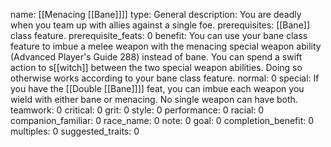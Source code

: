 name: [[Menacing [[Bane]]]]
type: General
description: You are deadly when you team up with allies against a single foe.
prerequisites: [[Bane]] class feature.
prerequisite_feats: 0
benefit: You can use your bane class feature to imbue a melee weapon with the menacing special weapon ability (Advanced Player's Guide 288) instead of bane. You can spend a swift action to s[[witch]] between the two special weapon abilities. Doing so otherwise works according to your bane class feature.
normal: 0
special: If you have the [[Double [[Bane]]]] feat, you can imbue each weapon you wield with either bane or menacing. No single weapon can have both.
teamwork: 0
critical: 0
grit: 0
style: 0
performance: 0
racial: 0
companion_familiar: 0
race_name: 0
note: 0
goal: 0
completion_benefit: 0
multiples: 0
suggested_traits: 0
